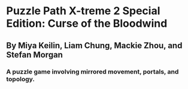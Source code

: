 # Puzzle Path X-treme 2 Special Edition: Curse of the Bloodwind</b>

## By Miya Keilin, Liam Chung, Mackie Zhou, and Stefan Morgan

### A puzzle game involving mirrored movement, portals, and topology.
